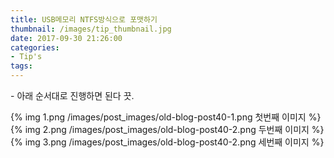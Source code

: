 ```yaml
---
title: USB메모리 NTFS방식으로 포맷하기
thumbnail: /images/tip_thumbnail.jpg
date: 2017-09-30 21:26:00
categories:
- Tip's
tags:
---
```

\- 아래 순서대로 진행하면 된다 끗.

{% img 1.png /images/post_images/old-blog-post40-1.png 첫번째 이미지 %}
<br>
{% img 2.png /images/post_images/old-blog-post40-2.png 두번째 이미지 %}
<br>
{% img 3.png /images/post_images/old-blog-post40-2.png 세번째 이미지 %}
